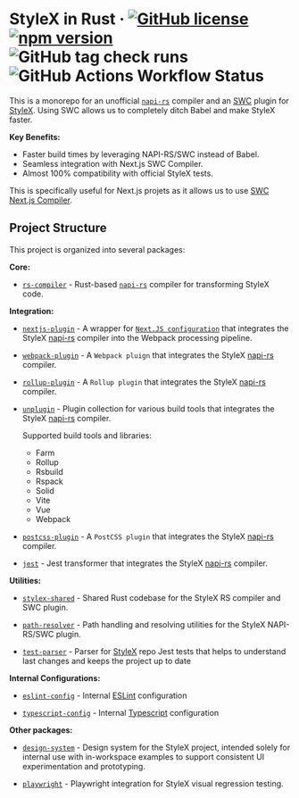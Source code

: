 # StyleX in Rust &middot; [![GitHub license](https://img.shields.io/badge/license-MIT-green.svg)](https://github.com/Dwlad90/stylex-swc-plugin/blob/develop/LICENSE) [![npm version](https://img.shields.io/npm/v/@stylexswc/rs-compiler.svg?style=flat)](https://www.npmjs.com/package/@stylexswc/rs-compiler) ![GitHub tag check runs](https://img.shields.io/github/check-runs/Dwlad90/stylex-swc-plugin/0.9.1?label=Release%20status) ![GitHub Actions Workflow Status](https://img.shields.io/github/actions/workflow/status/Dwlad90/stylex-swc-plugin/pr-validation.yml?branch=develop&label=Project%20Health)

This is a monorepo for an unofficial [`napi-rs`](https://napi.rs/) compiler and
an [SWC](https://swc.rs/) plugin for
[StyleX](https://github.com/facebook/stylex). Using SWC allows us to completely
ditch Babel and make StyleX faster.

**Key Benefits:**

- Faster build times by leveraging NAPI-RS/SWC instead of Babel.
- Seamless integration with Next.js SWC Compiler.
- Almost 100% compatibility with official StyleX tests.

This is specifically useful for Next.js projets as it allows us to use
[SWC Next.js Compiler](https://nextjs.org/docs/architecture/nextjs-compiler).

## Project Structure

This project is organized into several packages:

**Core:**

- [`rs-compiler`](./crates/stylex-rs-compiler) - Rust-based
  [`napi-rs`](https://napi.rs/) compiler for transforming StyleX code.

**Integration:**

- [`nextjs-plugin`](./packages/nextjs-plugin) - A wrapper for
  [`Next.JS configuration`](https://nextjs.org/docs/app/api-reference/next-config-js)
  that integrates the StyleX [napi-rs](https://napi.rs/) compiler into the
  Webpack processing pipeline.

- [`webpack-plugin`](./packages/webpack-plugin) - A `Webpack pluign` that
  integrates the StyleX [napi-rs](https://napi.rs/) compiler.

- [`rollup-plugin`](./packages/rollup-plugin) - A `Rollup plugin` that
  integrates the StyleX [napi-rs](https://napi.rs/) compiler.

- [`unplugin`](./packages/unplugin) - Plugin collection for various build tools
  that integrates the StyleX [napi-rs](https://napi.rs/) compiler.

  Supported build tools and libraries:

  - Farm
  - Rollup
  - Rsbuild
  - Rspack
  - Solid
  - Vite
  - Vue
  - Webpack

- [`postcss-plugin`](./packages/postcss-plugin) - A `PostCSS plugin` that
  integrates the StyleX [napi-rs](https://napi.rs/) compiler.

- [`jest`](./packages/jest) - Jest transformer that integrates the StyleX
  [napi-rs](https://napi.rs/) compiler.

**Utilities:**

- [`stylex-shared`](./crates/stylex-shared) - Shared Rust codebase for the
  StyleX RS compiler and SWC plugin.

- [`path-resolver`](./crates/stylex-path-resolver) - Path handling and resolving
  utilities for the StyleX NAPI-RS/SWC plugin.

- [`test-parser`](./crates/stylex-test-parser) - Parser for
  [StyleX](https://github.com/facebook/stylex) repo Jest tests that helps to
  understand last changes and keeps the project up to date

**Internal Configurations:**

- [`eslint-config`](./packages/eslint-config) - Internal
  [ESLint](https://eslint.org/) configuration

- [`typescript-config`](./packages/typescript-config) - Internal
  [Typescript](https://www.typescriptlang.org/docs/handbook/tsconfig-json.htm)
  configuration

**Other packages:**

- [`design-system`](./packages/design-system) - Design system for the StyleX
  project, intended solely for internal use with in-workspace examples to
  support consistent UI experimentation and prototyping.

- [`playwright`](./packages/playwright) - Playwright integration for StyleX
  visual regression testing.
